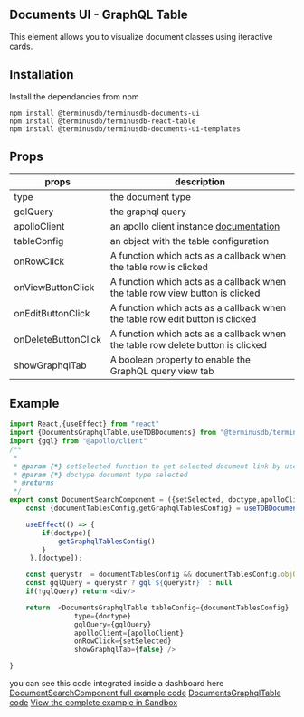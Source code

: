 ## Documents UI - GraphQL Table

This element allows you to visualize document classes using iteractive cards.

## Installation

Install the dependancies from npm

```
npm install @terminusdb/terminusdb-documents-ui
npm install @terminusdb/terminusdb-react-table
npm install @terminusdb/terminusdb-documents-ui-templates
```

## Props
| props |description  |
|--|--|
|type| the document type
|gqlQuery|the graphql query|
|apolloClient| an apollo client instance [documentation](https://www.apollographql.com/docs/react/)|
|tableConfig| an object with the table configuration|
|onRowClick|A function which acts as a callback when the table row is clicked|
|onViewButtonClick|A function which acts as a callback when the table row view button is clicked|
|onEditButtonClick|A function which acts as a callback when the table row edit button is clicked|
|onDeleteButtonClick|A function which acts as a callback when the table row delete button is clicked|
|showGraphqlTab|A boolean property to enable the GraphQL query view tab|

## Example
```js
import React,{useEffect} from "react"
import {DocumentsGraphqlTable,useTDBDocuments} from "@terminusdb/terminusdb-documents-ui-template"
import {gql} from "@apollo/client"
/**
 * 
 * @param {*} setSelected function to get selected document link by user 
 * @param {*} doctype document type selected
 * @returns 
 */
export const DocumentSearchComponent = ({setSelected, doctype,apolloClient,tdbClient}) => {
    const {documentTablesConfig,getGraphqlTablesConfig} = useTDBDocuments(tdbClient)

    useEffect(() => {
        if(doctype){       
            getGraphqlTablesConfig()         
        }
     },[doctype]);

    const querystr  = documentTablesConfig && documentTablesConfig.objQuery ? documentTablesConfig.objQuery[doctype].query : null
    const gqlQuery = querystr ? gql`${querystr}` : null
    if(!gqlQuery) return <div/>

    return  <DocumentsGraphqlTable tableConfig={documentTablesConfig} 
                type={doctype} 
                gqlQuery={gqlQuery}
                apolloClient={apolloClient}
                onRowClick={setSelected} 
                showGraphqlTab={false} />

}
```

you can see this code integrated inside a dashboard here
[DocumentSearchComponent full example code]()
[DocumentsGraphqlTable code]()
[View the complete example in Sandbox]()



